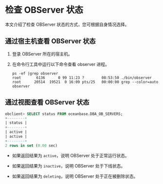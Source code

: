 检查 OBServer 状态
===================================

本文介绍了检查 OBServer 状态的方式，您可根据自身情况选择。

通过宿主机查看 OBServer 状态
----------------------------------------

1. 登录 OBServer 所在的宿主机。

2. 在命令行工具中运行以下命令查看 observer 进程。

   ```shell
   ps -ef |grep observer
   root       6136      0 99 11:23 ?        08:53:50 ./bin/observer
   root      20514  19521  0 16:09 pts/25   00:00:00 grep --color=auto observer
   ```

通过视图查看 OBServer 状态
---------------------------------------

```sql
obclient> SELECT status FROM oceanbase.DBA_OB_SERVERS;
+--------+
| status |
+--------+
| active |
| active |
+--------+
2 rows in set (0.00 sec)
```

* 如果返回结果为 `active`，说明 OBServer 处于正常运行状态。

* 如果返回结果为 `inactive`，说明 OBServer 处于下线状态。

* 如果返回结果为 `deleting`，说明 OBServer 处于正在被删除状态。

